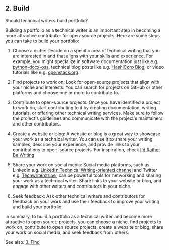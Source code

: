 ## 2. Build

Should technical writers build portfolio?

Building a portfolio as a technical writer is an important step in becoming a more attractive contributor for open-source projects. Here are some steps you can take to build your portfolio:

1. Choose a niche: Decide on a specific area of technical writing that you are interested in and that aligns with your skills and experience. For example, you might specialize in software documentation just like e.g. [python-docx-oss](https://python-docx-oss.readthedocs.io/en/latest/index.html), technical blog posts like e.g. [HashiCorp Blog](https://www.hashicorp.com/blog), or video tutorials like e.g. [openstack.org](https://www.openstack.org).

2. Find projects to work on: Look for open-source projects that align with your niche and interests. You can search for projects on GitHub or other platforms and choose one or more to contribute to.

3. Contribute to open-source projects: Once you have identified a project to work on, start contributing to it by creating documentation, writing tutorials, or offering other technical writing services. Make sure to follow the project's guidelines and communicate with the project's maintainers and other contributors.

4. Create a website or blog: A website or blog is a great way to showcase your work as a technical writer. You can use it to share your writing samples, describe your experience, and provide links to your contributions to open-source projects. For inspiration, check [I'd Rather Be Writing](https://idratherbewriting.com)

5. Share your work on social media: Social media platforms, such as LinkedIn e.g. [LinkedIn Technical Writing-oriented channel](https://www.linkedin.com/showcase/skills-technical-writing/posts/?feedView=all) and Twitter e.g. [Techwriterstribe](https://twitter.com/Techwriterstri1), can be powerful tools for networking and sharing your work as a technical writer. Share links to your website or blog, and engage with other writers and contributors in your niche.

6. Seek feedback: Ask other technical writers and contributors for feedback on your work and use their feedback to improve your writing and build your portfolio.

In summary, to build a portfolio as a technical writer and become more attractive to open source projects, you can choose a niche, find projects to work on, contribute to open source projects, create a website or blog, share your work on social media, and seek feedback from others.

See also: [3. Find](find.md)
